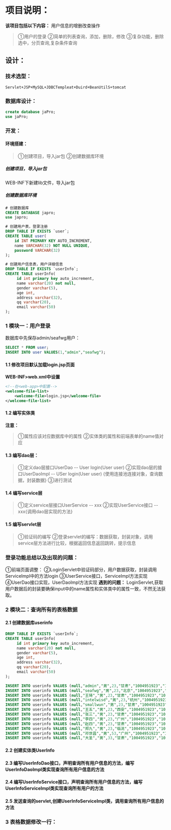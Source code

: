 # 项目说明：
**该项目包括以下内容：**
用户信息的增删改查操作
> ①用户的登录
> ②简单的列表查询，添加，删除，修改
> ③复杂功能，删除选中，分页查询,复杂条件查询

## 设计：
### 技术选型：
`Servlet+JSP+MySQL+JDBCTempleat+Duird+BeanUtilS+tomcat`
### 数据库设计：
```sql
create database jaPro;
use jaPro;
```
### 开发：
#### 环境搭建：
> ①创建项目，导入jar包
> ②创建数据库环境
##### 创建项目，导入jar包
WEB-INF下新建lib文件，导入jar包
##### 创建数据库环境
```sql
# 创建数据库
CREATE DATABASE japro;
use japro;

# 创建用户表，登录注册
DROP TABLE IF EXISTS `user`;
CREATE TABLE user(
    id INT PRIMARY KEY AUTO_INCREMENT,
    name VARCHAR(32) NOT NULL UNIQUE,
    password VARCHAR(32)
);

# 创建用户信息表，用户详细信息
DROP TABLE IF EXISTS `userInfo`;
CREATE TABLE userInfo(
     id int primary key auto_increment,
     name varchar(20) not null,
     gender varchar(5),
     age int,
     address varchar(32),
     qq	varchar(20),
     email varchar(50)
);
```    
### 1 模块一：用户登录
数据库中先保存admin/seafwg用户：
```sql
SELECT * FROM user;
INSERT INTO user VALUES(1,"admin","seafwg");
```
#### 1.1 修改项目默认加载login.jsp页面
**WEB-INF>web.xml中设置**
```xml
<!--在<web-app>中配置-->
<welcome-file-list>
    <welcome-file>login.jsp</welcome-file>
</welcome-file-list>
```
#### 1.2 编写实体类
**注意：**
> ①属性应该对应数据库中的属性
> ②实体类的属性和前端表单的name值对应

#### 1.3 编写dao层：
> ①定义dao层接口UserDao -- User login(User user)
> ②实现dao层的接口UserDaoImpl -- USer login(User user) {使用连接池连接对象，查询数据，封装数据}
> ③进行测试

#### 1.4 编写service层
> ①定义service层接口UserService -- xxx
> ②实现UserService接口 -- xxx{调用dao层实现的方法}

#### 1.5 编写servlet层
> ①验证码的编写
> ②登录servlet的编写：数据获取，封装对象，调用service层方法进行比较，根据返回信息返回跳转，提示信息

### 登录功能总结以及出现的问题： 
①前端页面调整： 
②LoginServlet中验证码部分，用户数据获取，封装调用ServiceImpl中的方法login 
③UserService接口，ServiceImpl方法实现 
④UserDao接口实现，UserDaoImpl方法实现 
**遇到的问题：**
LoginServlet,获取用户数据后的封装要确保input中的name属性和实体类中的属性一致，不然无法获取。


### 2 模块二：查询所有的表格数据
#### 2.1 创建数据库userinfo
```sql
DROP TABLE IF EXISTS `userInfo`;
CREATE TABLE userInfo(
     id int primary key auto_increment,
     name varchar(20) not null,
     gender varchar(5),
     age int,
     address varchar(32),
     qq	varchar(20),
     email varchar(50)
);

INSERT INTO userinfo VALUES (null,"admin","男",23,"甘肃","1004951923","1004951923@qq.com");
INSERT INTO userinfo VALUES (null,"seafwg","男",23,"北京","1004951923","1004951923@qq.com");
INSERT INTO userinfo VALUES (null,"王琦","男",23,"甘肃","1004951923","1004951923@qq.com");
INSERT INTO userinfo VALUES (null,"intelwisd","男",23,"杭州","1004951923","1004951923@qq.com");
INSERT INTO userinfo VALUES (null,"smallwun","男",23,"甘肃","1004951923","1004951923@qq.com");
INSERT INTO userinfo VALUES (null,"王五","男",23,"西安","1004951923","1004951923@qq.com");
INSERT INTO userinfo VALUES (null,"张三","男",23,"甘肃","1004951923","1004951923@qq.com");
INSERT INTO userinfo VALUES (null,"李四","男",23,"广州","1004951923","1004951923@qq.com");
INSERT INTO userinfo VALUES (null,"赵四","男",23,"甘肃","1004951923","1004951923@qq.com");
INSERT INTO userinfo VALUES (null,"郑九","男",23,"临洮","1004951923","1004951923@qq.com");
INSERT INTO userinfo VALUES (null,"邓世昌","男",53,"广州","1004951923","1004951923@qq.com");
INSERT INTO userinfo VALUES (null,"大圣","男",33,"甘肃","1004951923","1004951923@qq.com");
```
#### 2.2 创建实体类UserInfo
#### 2.3 编写UserInfoDao接口，声明查询所有用户信息的方法，编写UserInfoDaoImpl类实现查询所有用户信息的方法
#### 2.4 编写UserInfoService接口，声明查询所有用户信息的方法，编写UserInfoServiceImpl类实现查询所有用户的方法
#### 2.5 发送查询的servlet,创建UserInfoServiceImpl类，调用查询所有用户信息的方法

### 3 表格数据修改一行：